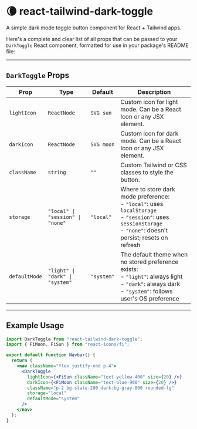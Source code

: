 # 🌘 react-tailwind-dark-toggle

A simple dark mode toggle button component for React + Tailwind apps.



Here's a complete and clear list of all props that can be passed to your `DarkToggle` React component, formatted for use in your package's README file:

---

## `DarkToggle` Props

| Prop          | Type                             | Default    | Description                                                                                                                                                           |
| ------------- | -------------------------------- | ---------- | --------------------------------------------------------------------------------------------------------------------------------------------------------------------- |
| `lightIcon`   | `ReactNode`                      | `SVG sun`  | Custom icon for light mode. Can be a React Icon or any JSX element.                                                                                                   |
| `darkIcon`    | `ReactNode`                      | `SVG moon` | Custom icon for dark mode. Can be a React Icon or any JSX element.                                                                                                    |
| `className`   | `string`                         | `""`       | Custom Tailwind or CSS classes to style the button.                                                                                                                   |
| `storage`     | `"local" \| "session" \| "none"` | `"local"`  | Where to store dark mode preference:<br> - `"local"`: uses `localStorage`<br> - `"session"`: uses `sessionStorage`<br> - `"none"`: doesn't persist; resets on refresh |
| `defaultMode` | `"light" \| "dark" \| "system"`  | `"system"` | The default theme when no stored preference exists:<br> - `"light"`: always light<br> - `"dark"`: always dark<br> - `"system"`: follows user's OS preference          |

---

## Example Usage

```jsx
import DarkToggle from "react-tailwind-dark-toggle";
import { FiMoon, FiSun } from "react-icons/fi";

export default function Navbar() {
  return (
    <nav className="flex justify-end p-4">
      <DarkToggle
        lightIcon={<FiSun className="text-yellow-400" size={20} />}
        darkIcon={<FiMoon className="text-blue-900" size={20} />}
        className="p-2 bg-slate-200 dark:bg-gray-800 rounded-lg"
        storage="local"
        defaultMode="system"
      />
    </nav>
  );
}
```
